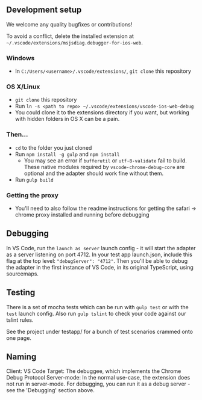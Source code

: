 ## Development setup
We welcome any quality bugfixes or contributions!

To avoid a conflict, delete the installed extension at `~/.vscode/extensions/msjsdiag.debugger-for-ios-web`.

### Windows
* In `C:/Users/<username>/.vscode/extensions/`, `git clone` this repository

### OS X/Linux
* `git clone` this repository
* Run `ln -s <path to repo> ~/.vscode/extensions/vscode-ios-web-debug`
* You could clone it to the extensions directory if you want, but working with hidden folders in OS X can be a pain.

### Then...
* `cd` to the folder you just cloned
* Run `npm install -g gulp` and `npm install`
    * You may see an error if `bufferutil` or `utf-8-validate` fail to build. These native modules required by `vscode-chrome-debug-core` are optional and the adapter should work fine without them.
* Run `gulp build`

### Getting the proxy
* You'll need to also follow the readme instructions for getting the safari -> chrome proxy installed and running before debugging

## Debugging
In VS Code, run the `launch as server` launch config - it will start the adapter as a server listening on port 4712. In your test app launch.json, include this flag at the top level: `"debugServer": "4712"`. Then you'll be able to debug the adapter in the first instance of VS Code, in its original TypeScript, using sourcemaps.

## Testing
There is a set of mocha tests which can be run with `gulp test` or with the `test` launch config. Also run `gulp tslint` to check your code against our tslint rules.

See the project under testapp/ for a bunch of test scenarios crammed onto one page.

## Naming
Client: VS Code
Target: The debuggee, which implements the Chrome Debug Protocol
Server-mode: In the normal use-case, the extension does not run in server-mode. For debugging, you can run it as a debug server - see the 'Debugging' section above.
